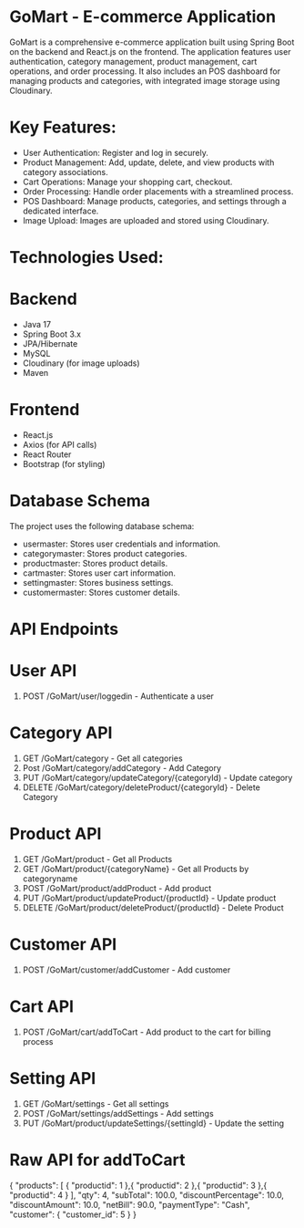 # GoMart - E-commerce Application

GoMart is a comprehensive e-commerce application built using Spring Boot on the backend and React.js on the frontend. The application features user authentication, category management, product management, cart operations, and order processing. It also includes an POS dashboard for managing products and categories, with integrated image storage using Cloudinary.

# Key Features:

- User Authentication: Register and log in securely.
- Product Management: Add, update, delete, and view products with category associations.
- Cart Operations: Manage your shopping cart, checkout.
- Order Processing: Handle order placements with a streamlined process.
- POS Dashboard: Manage products, categories, and settings through a dedicated interface.
- Image Upload: Images are uploaded and stored using Cloudinary.

# Technologies Used:
# Backend
- Java 17
- Spring Boot 3.x
- JPA/Hibernate
- MySQL
- Cloudinary (for image uploads)
- Maven

# Frontend
- React.js
- Axios (for API calls)
- React Router
- Bootstrap (for styling)

# Database Schema
The project uses the following database schema:

- usermaster: Stores user credentials and information.
- categorymaster: Stores product categories.
- productmaster: Stores product details.
- cartmaster: Stores user cart information.
- settingmaster: Stores business settings.
- customermaster: Stores customer details.

# API Endpoints

# User API
 1) POST /GoMart/user/loggedin - Authenticate a user

# Category API
  1) GET   /GoMart/category - Get all categories
  2) Post  /GoMart/category/addCategory - Add Category
  3) PUT   /GoMart/category/updateCategory/{categoryId) - Update category
  4) DELETE  /GoMart/category/deleteProduct/{categoryId} - Delete Category
     
 # Product API
  1) GET  /GoMart/product - Get all Products
  2) GET /GoMart/product/{categoryName} - Get all Products by categoryname
  3) POST  /GoMart/product/addProduct  - Add product
  4) PUT  /GoMart/product/updateProduct/{productId}  - Update product
  5) DELETE /GoMart/product/deleteProduct/{productId}   - Delete Product

# Customer API
  1) POST  /GoMart/customer/addCustomer  - Add customer
     
# Cart API
  1) POST  /GoMart/cart/addToCart - Add product to the cart for billing process
     
# Setting API
  1) GET  /GoMart/settings  - Get all settings
  2) POST  /GoMart/settings/addSettings  - Add settings
  3) PUT  /GoMart/product/updateSettings/{settingId}   - Update the setting
 
# Raw API for addToCart 
{
    "products": [
        {
            "productid": 1
        },{
            "productid": 2
        },{
            "productid": 3
        },{
            "productid": 4
        }
    ],
    "qty": 4,
    "subTotal": 100.0,
    "discountPercentage": 10.0,
    "discountAmount": 10.0,
    "netBill": 90.0,
    "paymentType": "Cash",
    "customer": {
        "customer_id": 5
    }
}
